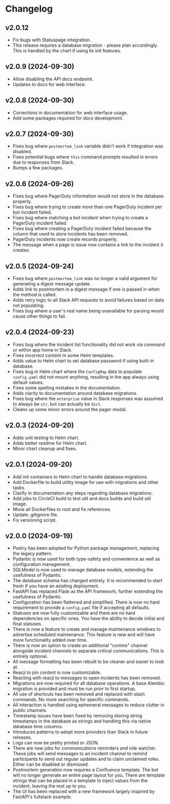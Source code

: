 # Changelog

## v2.0.12

- Fix bugs with Statuspage integration.
- This release requires a database migration - please plan accordingly. This is handled by the chart if using its init features.

## v2.0.9 (2024-09-30)

- Allow disabling the API docs endpoint.
- Updates to docs for web interface.

## v2.0.8 (2024-09-30)

- Corrections in documentation for web interface usage.
- Add some packages required for docs development.

## v2.0.7 (2024-09-30)

- Fixes bug where `postmortem_link` variable didn't work if integration was disabled.
- Fixes potential bugs where `this` command prompts resulted in errors due to responses from Slack.
- Bumps a few packages.

## v2.0.6 (2024-09-26)

- Fixes bug where PagerDuty information would not store in the database properly.
- Fixes bug where trying to create more than one PagerDuty incident per bot incident failed.
- Fixes bug where matching a bot incident when trying to create a PagerDuty incident failed.
- Fixes bug where creating a PagerDuty incident failed because the column that used to store incidents has been removed.
- PagerDuty incidents now create records properly.
- The message when a page is issue now contains a link to the incident it creates.

## v2.0.5 (2024-09-24)

- Fixes bug where `postmortem_link` was no longer a valid argument for generating a digest message update.
- Adds link to postmortem in a digest message if one is passed in when the method is called.
- Adds retry logic to all Slack API requests to avoid failures based on data not populating.
- Fixes bug where a user's real name being unavailable for parsing would cause other things to fail.

## v2.0.4 (2024-09-23)

- Fixes bug where the incident list functionality did not work via command or within app home in Slack.
- Fixes incorrect content in some Helm templates.
- Adds value to Helm chart to set database password if using built-in database.
- Fixes bug in Helm chart where the `ConfigMap` data to populate `config.yaml` did not mount anything, resulting in the app always using default values.
- Fixes some spelling mistakes in the documentation.
- Adds clarity to documentation around database migrations.
- Fixes bug where the `enterprise` value in Slack responses was assumed to always be `str`, but can actually be `dict`.
- Cleans up some minor errors around the pager modal.

## v2.0.3 (2024-09-20)

- Adds unit testing to Helm chart.
- Adds better readme for Helm chart.
- Minor chart cleanup and fixes.

## v2.0.1 (2024-09-20)

- Add init containers to Helm chart to handle database migrations.
- Add Dockerfile to build utility image for use with migrations and other tasks.
- Clarify in documentation any steps regarding database migrations.
- Add jobs to CircleCI build to test util and docs builds and build util image.
- Move all Dockerfiles to root and fix references.
- Update .gitignore file.
- Fix versioning script.

## v2.0.0 (2024-09-19)

- Poetry has been adopted for Python package management, replacing the legacy pattern.
- Pydantic is now used for both type-safety and convenience as well as configuration management.
- SQLModel is now used to manage database models, extending the usefulness of Pydantic.
- The database schema has changed entirely. It is recommended to start fresh if you have an existing deployment.
- FastAPI has replaced Flask as the API framework, further extending the usefulness of Pydantic.
- Configuration has been flattened and simplified. There is now no hard requirement to provide a `config.yaml` file if accepting all defaults.
- Statuses are now fully customizable and there are no hard dependencies on specific ones. You have the ability to decide initial and final statuses.
- There is now a feature to create and manage maintenance windows to advertise scheduled maintenance. This feature is new and will have more functionality added over time.
- There is now an option to create an additional "comms" channel alongside incident channels to separate critical communications. This is entirely optional.
- All message formatting has been rebuilt to be cleaner and easier to look at.
- Reacji to pin content is now customizable.
- Reacting with reacji to messages to open incidents has been removed.
- Migrations are now required for all database operations. A base Alembic migration is provided and must be run prior to first startup.
- All use of shortcuts has been removed and replaced with slash commands. No more searching for specific commands.
- All interaction is handled using ephemeral messages to reduce clutter in public channels.
- Timestamp issues have been fixed by removing storing string timestamps in the database as strings and handling this via native database time columns.
- Introduces patterns to adopt more providers than Slack in future releases.
- Logs can now be pretty printed or JSON.
- There are new jobs for communications reminders and role watcher. These jobs will send messages to an incident channel to remind participants to send out regular updates and to claim unclaimed roles. Either can be disabled or dismissed.
- Postmortem generation now requires a Confluence template. The bot will no longer generate an entire page layout for you. There are template strings that can be placed in a template to inject values from the incident, leaving the rest up to you.
- The UI has been replaced with a new framework largely inspired by FastAPI's fullstack example.
